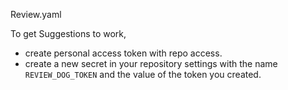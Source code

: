 Review.yaml

To get Suggestions to work, 
- create personal access token with repo access. 
- create a new secret in your repository settings with the name `REVIEW_DOG_TOKEN` and the value of the token you created.
